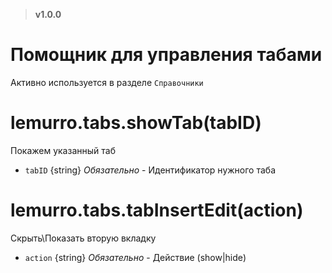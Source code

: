 > **v1.0.0**

# Помощник для управления табами

Активно используется в разделе `Справочники`

# lemurro.tabs.showTab(tabID)
Покажем указанный таб
- `tabID` {string} *Обязательно* - Идентификатор нужного таба

# lemurro.tabs.tabInsertEdit(action)
Скрыть\Показать вторую вкладку
- `action` {string} *Обязательно* - Действие (show|hide)